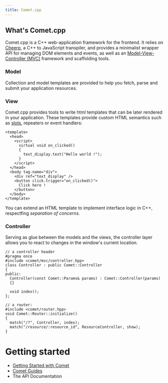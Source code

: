 ```yaml
---
title: Comet.cpp
---
```


## What's Comet.cpp
Comet.cpp is a C++ web-application framework for the frontend. It relies on [Cheerp](), a C++ to JavaScript
transpiler, and provides a minimalist wrapper API for managing DOM elements and events, as well as an [Model-View-Controller (MVC)](https://en.wikipedia.org/wiki/Model%E2%80%93view%E2%80%93controller) framework and scaffolding tools.

### Model
Collection and model templates are provided to help you fetch, parse and submit your application resources.

### View
Comet.cpp provides tools to write html templates that can be later rendered in your application. These
templates provide custom HTML semantics such as [slots](), repeaters or event handlers:

	<template>
	  <head>
	    <script>
	      virtual void on_clicked()
	      {
	        text_display.text("Hello world !");
	      }
	    </script>
	  </head>
	  <body tag-name="div">
	    <div ref="text_display" />
	    <button click.trigger="on_clicked()">
	      Click here !
	    </button>
	  </body>
	</template>

You can extend an HTML template to implement interface logic in C++, respectfing _separation of concerns_.

### Controller
Serving as glue between the models and the views, the controller layer allows you to react
to changes in the window's current location.

	// a controller header
	#pragma once
	#include <comet/mvc/controller.hpp>
	class Controller : public Comet::Controller
	{
	public:
	  Controller(const Comet::Params& params) : Comet::Controller(params)
	  {}
	
	  void index();
	};
	
	// a router:
	#include <comet/router.hpp>
	void Comet::Router::initialize()
	{
	  match("/?", Controller, index);
	  match("/resource/:resource_id", ResourceController, show);
	}

# Getting started

* [Getting Started with Comet](/comet/getting-started)
* [Comet Guides](/comet/tutorials)
* The API Documentation
